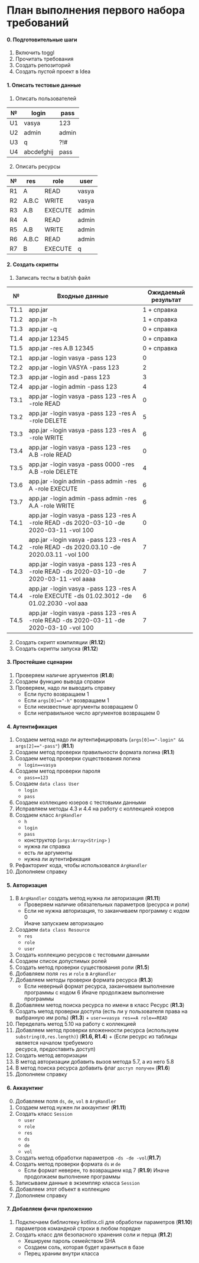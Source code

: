 # План выполнения первого набора требований

#### 0. Подготовительные шаги
1. Включить toggl
2. Прочитать требования
3. Создать репозиторий
4. Создать пустой проект в Idea

#### 1. Описать тестовые данные
1. Описать пользователей  
 
 № | login | pass 
 --- | --- | ---  
 U1 | vasya | 123  
 U2 | admin | admin  
 U3 | q | ?!#  
 U4 | abcdefghij | pass

2. Описать ресурсы  
 
 № | res | role | user
 --- | --- | --- | ---
 R1 | A | READ | vasya
 R2 | A.B.C | WRITE | vasya
 R3 | A.B | EXECUTE | admin
 R4 | A | READ | admin
 R5 | A.B | WRITE | admin
 R6 | A.B.C | READ | admin
 R7 | B | EXECUTE | q
 
#### 2. Создать скрипты
 1. Записать тесты в bat/sh файл
 
 № | Входные данные | Ожидаемый результат
  --- | --- | ---
 T1.1 | app.jar | 1 + справка
 T1.2 | app.jar -h | 1 + справка
 T1.3 | app.jar -q | 0 + справка
 Т1.4 | app.jar 12345 | 0 + справка
 T1.5 | app.jar -res A.B 12345 | 0 + справка
 T2.1 | app.jar -login vasya -pass 123 | 0
 T2.2 | app.jar -login VASYA -pass 123 | 2
 T2.3 | app.jar -login asd -pass 123 | 3
 T2.4 | app.jar -login admin -pass 123 | 4
 T3.1 | app.jar -login vasya -pass 123 -res A -role READ | 0
 T3.2 | app.jar -login vasya -pass 123 -res A -role DELETE | 5
 T3.3 | app.jar -login vasya -pass 123 -res A -role WRITE | 6
 T3.4 | app.jar -login vasya -pass 123 -res A.B -role READ | 0
 T3.5 | app.jar -login vasya -pass 0000 -res A.B -role DELETE | 4
 T3.6 | app.jar -login admin -pass admin -res A -role EXECUTE | 6
 T3.7 | app.jar -login admin -pass admin -res A.A -role WRITE | 6
 T4.1 | app.jar -login vasya -pass 123 -res A -role READ -ds 2020-03-10 -de 2020-03-11 -vol 100 | 0
 T4.2 | app.jar -login vasya -pass 123 -res A -role READ -ds 2020.03.10 -de 2020.03.11 -vol 100 | 7
 T4.3 | app.jar -login vasya -pass 123 -res A -role READ -ds 2020-03-10 -de 2020-03-11 -vol aaaa | 7
 T4.4 | app.jar -login vasya -pass 123 -res A -role EXECUTE -ds 01.02.3012 -de 01.02.2030 -vol aaa | 6
 T4.5 | app.jar -login vasya -pass 123 -res A -role READ -ds 2020-03-11 -de 2020-03-10 -vol 100 | 7
 
 2. Создать скрипт компиляции (**R1.12**)
 3. Создать скрипты запуска (**R1.12**)
 
 
 #### 3. Простейшие сценарии
 1. Проверяем наличие аргументов (**R1.8**)
 2. Создаем функцию вывода справки
 3. Проверяем, надо ли выводить справку 
    + Если пусто возвращаем 1
    + Если `args[0]=="-h"` возвращаем 1
    + Если неизвестные аргументы возвращаем 0
    + Если неправильное число аргументов возвращаем 0
 
 #### 4. Аутентификация 
 1. Создаем метод надо ли аутентифицировать 
(`args[0]=="-login" && args[2]=="-pass"`) (**R1.1**)
 2. Создаем метод проверки правильности формата логина (**R1.1**)
 3. Создаем метод проверки существования логина
     + `login==vasya`
 4. Создаем метод проверки пароля
     + `pass==123`
 5. Создаем `data class User`
     + `login`
     + `pass`
 6. Создаем коллекцию юзеров с тестовыми данными
 7. Исправляем методы 4.3 и 4.4 на работу с коллекцией юзеров
 8. Создаем класс `ArgHandler` 
    + `h`
    + `login`
    + `pass`
    + конструктор (`args:Array<String>` )
    + нужна ли справка
    + есть ли аргументы
    + нужна ли аутентификация
 9. Рефакторинг кода, чтобы использовался `ArgHandler`
 10. Дополняем справку
 
 #### 5. Авторизация
 1. В `ArgHandler` создать метод нужна ли авторизация (**R1.11**)
    + Проверяем наличие обязательных параметров (ресурса и роли)
	+ Если не нужна авторизация, то заканчиваем программу с кодом 0  
	Иначе запускаем авторизацию
 3. Создаем `data class Resource`
    + `res`
    + `role`
    + `user`
 4. Создать коллекцию ресурсов с тестовыми данными 
 5. Создаем список допустимых ролей
 6. Создать метод проверки существования роли (**R1.5**)
 7. Добавляем поля `res` и `role` в `ArgHandler`
 8. Добавляем методы проверки формата ресурса (**R1.3**)
    + Если неверный формат ресурса, заканчиваем выполнение программы с кодом 6 
      Иначе продолжаем выполнение программы
 9. Добавляем метод поиска ресурса по имени в класс Ресурс (**R1.3**)
 10. Создать метод проверки доступа (есть ли у пользователя права на выбранную им роль) (**R1.3**)
	+ `user==vasya res==A role==READ`
 11. Переделать метод 5.10 на работу с коллекцией
 12. Добавляем метод проверки вложенности ресурса (используем   
 `substring(0,res.length)`) (**R1.6, R1.4**)
	+ (Если ресурс из таблицы является началом требуемого  
	ресурса, предоставить доступ)
 13. Создать метод авторизации 
 14. В метод авторизации добавить вызов метода 5.7, а из него 5.8
 15. В метод поиска ресурса добавить флаг `доступ получен` (**R1.6**)
 16. Дополняем справку
 
#### 6. Аккаунтинг
 0. Добавляем поля `ds`, `de`, `vol` в `ArgHandler` 
 1. Создаем метод нужен ли аккаунтинг (**R1.11**)
 2. Создать класс `Session`
    + `user`
    + `role`
    + `res`
    + `ds`
	+ `de`
    + `vol`
 3. Создать метод обработки параметров `-ds -de -vol`(**R1.7**)
 4. Создать метод проверки формата `ds` и `de`
    + Если формат неверен, то возвращаем код 7 (**R1.9**)
      Иначе продолжаем выполнение программы
 5. Записываем данные в экземпляр класса `Session`
 6. Добавляем этот объект в коллекцию
 7. Дополняем справку


 #### 7. Добавляем фичи приложению
 1. Подключаем библиотеку kotlinx.cli для обработки параметров (**R1.10**)
	параметров командной строки в любом порядке
 2. Создать класс для безопасного хранения соли и перца (**R1.2**)
    + Хешируем пароль семейством SHA
    + Создаем соль, которая будет храниться в базе
    + Перец храним внутри класса